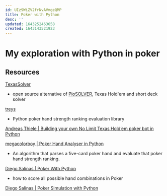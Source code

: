 ```yaml
---
id: UIz9WiZV2frNvAVmgeQMP
title: Poker with Python
desc: ''
updated: 1643252463658
created: 1643143521923
---
```

# My exploration with Python in poker

## Resources

[TexasSolver](https://github.com/bupticybee/TexasSolver)
- open source alternative of [PioSOLVER](https://www.piosolver.com/), Texas Hold'em and short deck solver

[treys](https://github.com/ihendley/treys)
- Python poker hand strength ranking evaluation library

[Andreas Thiele | Building your own No Limit Texas Hold’em poker bot in Python](https://medium.com/@andreasthiele/building-your-own-no-limit-texas-holdem-poker-bot-in-python-cd9919302c1c)

[megacolorboy | Poker Hand Analyser in Python](https://www.megacolorboy.com/posts/poker-hand-analyser-in-python/)
- An algorithm that parses a five-card poker hand and evaluate that poker hand strength ranking.

[Diego Salinas | Poker With Python](https://towardsdatascience.com/poker-with-python-how-to-score-all-hands-in-texas-holdem-6fd750ef73d)
- how to score all possible hand combinations in Poker

[Diego Salinas | Poker Simulation with Python](https://towardsdatascience.com/how-to-build-a-poker-simulation-tool-with-python-449eddd59613)
